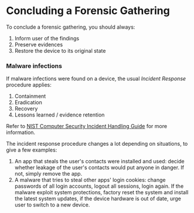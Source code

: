 # Concluding a Forensic Gathering

To conclude a forensic gathering, you should always:

1. Inform user of the findings
2. Preserve evidences
3. Restore the device to its original state

### Malware infections

If malware infections were found on a device, the usual _Incident Response_ procedure applies:

1. Containment
2. Eradication
3. Recovery
4. Lessons learned / evidence retention

Refer to [NIST Computer Security Incident Handling Guide](https://nvlpubs.nist.gov/nistpubs/specialpublications/nist.sp.800-61r2.pdf) for more information.

The incident response procedure changes a lot depending on situations, to give a few examples:

1. An app that steals the user's contacts were installed and used: decide whether leakage of the user's contacts would put anyone in danger. If not, simply remove the app.
2. A malware that tries to steal other apps' login cookies: change passwords of all login accounts, logout all sessions, login again. If the malware exploit system protections, factory reset the system and install the latest system updates, if the device hardware is out of date, urge user to switch to a new device.
